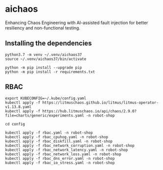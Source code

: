# aichaos
Enhancing Chaos Engineering with AI-assisted fault injection for better resiliency and non-functional testing.


## Installing the dependencies
```
python3.7 -m venv ~/.venv/aichaos37
source ~/.venv/aichaos37/bin/activate

python -m pip install --upgrade pip
python -m pip install -r requirements.txt
```

## RBAC
```
export KUBECONFIG=~/.kube/config.yaml
kubectl apply -f https://litmuschaos.github.io/litmus/litmus-operator-v1.13.8.yaml
kubectl apply -f https://hub.litmuschaos.io/api/chaos/2.9.0?file=charts/generic/experiments.yaml -n robot-shop

cd config

kubectl apply -f rbac.yaml -n robot-shop
kubectl apply -f rbac_cpuhog.yaml -n robot-shop
kubectl apply -f rbac_diskfill.yaml -n robot-shop
kubectl apply -f rbac_network_corruption.yaml -n robot-shop
kubectl apply -f rbac_network_latency.yaml -n robot-shop
kubectl apply -f rbac_network_loss.yaml -n robot-shop
kubectl apply -f rbac_dns_error.yaml -n robot-shop
kubectl apply -f rbac_io_stress.yaml -n robot-shop
```
